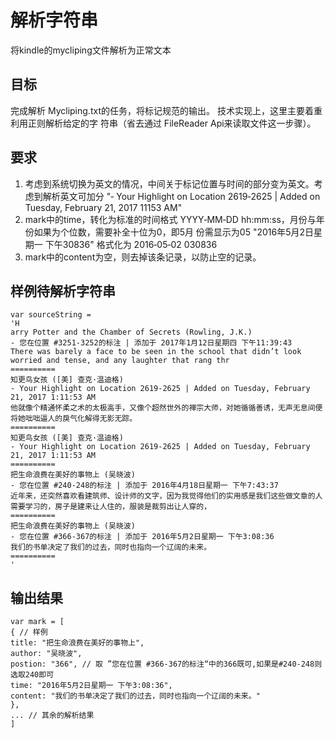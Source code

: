 # 解析字符串
将kindle的mycliping文件解析为正常文本
## 目标
完成解析 Mycliping.txt的任务，将标记规范的输出。 技术实现上，这里主要着重利用正则解析给定的字
符串（省去通过 FileReader Api来读取文件这一步骤）。

## 要求
1. 考虑到系统切换为英文的情况，中间关于标记位置与时间的部分变为英文。考虑到解析英文可加分 "‑ Your Highlight on
Location 2619‑2625 | Added on Tuesday, February 21, 2017 1­11­53 AM"
2. mark中的time，转化为标准的时间格式 YYYY‑MM‑DD hh:mm:ss，月份与年份如果为个位数，需要补全十位为0，即5月
份需显示为05 "2016年5月2日星期一 下午3­08­36" 格式化为 2016‑05‑02 03­08­36
3. mark中的content为空，则去掉该条记录，以防止空的记录。

## 样例待解析字符串
````
var sourceString =
'H
arry Potter and the Chamber of Secrets (Rowling, J.K.)
- 您在位置 #3251-3252的标注 | 添加于 2017年1月12日星期四 下午11:39:43
There was barely a face to be seen in the school that didn’t look worried and tense, and any laughter that rang thr
==========
知更鸟女孩 ([美] 查克·温迪格)
- Your Highlight on Location 2619-2625 | Added on Tuesday, February 21, 2017 1:11:53 AM
他就像个精通怀柔之术的太极高手，又像个超然世外的禅宗大师，对她循循善诱，无声无息间便将她咄咄逼人的戾气化解得无影无踪。
==========
知更鸟女孩 ([美] 查克·温迪格)
- Your Highlight on Location 2619-2625 | Added on Tuesday, February 21, 2017 1:11:53 AM
==========
把生命浪费在美好的事物上 (吴晓波)
- 您在位置 #240-248的标注 | 添加于 2016年4月18日星期一 下午7:43:37
近年来，还突然喜欢看建筑师、设计师的文字，因为我觉得他们的实用感是我们这些做文章的人需要学习的，房子是建来让人住的，服装是裁剪出让人穿的，
==========
把生命浪费在美好的事物上 (吴晓波)
- 您在位置 #366-367的标注 | 添加于 2016年5月2日星期一 下午3:08:36
我们的书单决定了我们的过去，同时也指向一个辽阔的未来。
==========
'
````
## 输出结果

````
var mark = [
{ // 样例
title: "把生命浪费在美好的事物上",
author: "吴晓波",
postion: "366", // 取 ”您在位置 #366-367的标注“中的366既可,如果是#240-248则选取240即可
time: "2016年5月2日星期一 下午3:08:36",
content: "我们的书单决定了我们的过去，同时也指向一个辽阔的未来。"
},
... // 其余的解析结果
]
````



